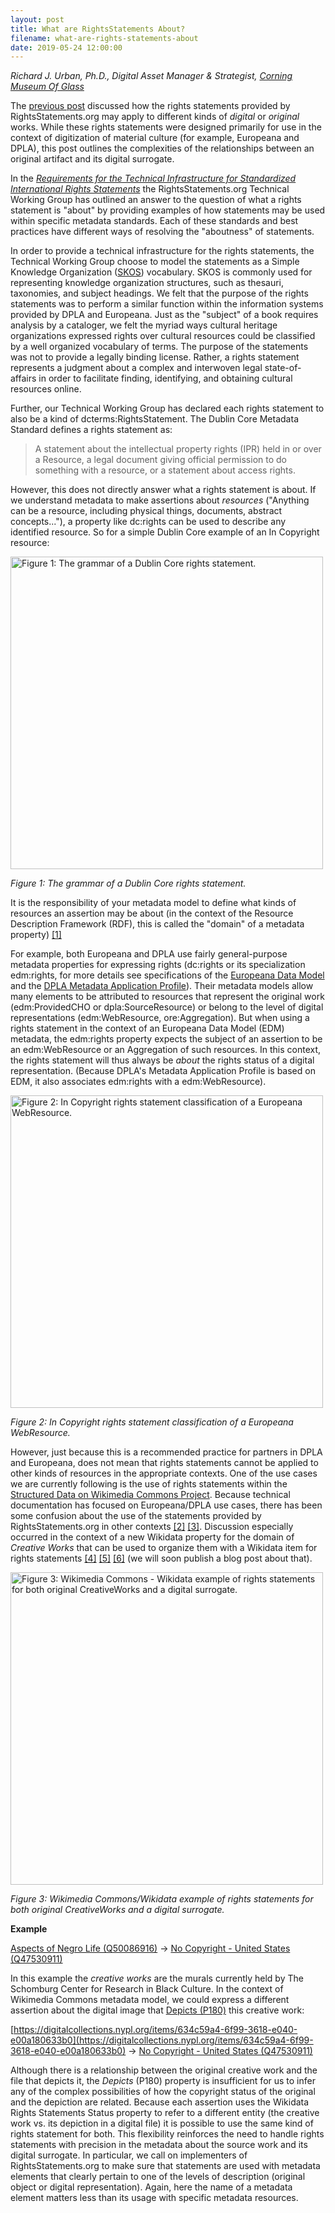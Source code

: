 ```yaml
---
layout: post
title: What are RightsStatements About?
filename: what-are-rights-statements-about
date: 2019-05-24 12:00:00
---
```

_Richard J. Urban, Ph.D., Digital Asset Manager & Strategist, [Corning Museum Of Glass](https://www.cmog.org/)_

The [previous post]({{site.url}}/en/2018/12/where-statements-apply.html) discussed how the rights statements provided by RightsStatements.org may apply to different kinds of _digital_ or _original_ works. While these rights statements were designed primarily for use in the context of digitization of material culture (for example, Europeana and DPLA), this post outlines the complexities of the relationships between an original artifact and its digital surrogate.

In the [_Requirements for the Technical Infrastructure for Standardized International Rights Statements_]({{site.url}}/files/180117requirements_for_the_technical_infrastructure_for_standardized_international_rights_statements_v1.2.1.pdf) the RightsStatements.org Technical Working Group has outlined an answer to the question of what a rights statement is "about" by providing examples of how statements may be used within specific metadata standards.  Each of these standards and best practices have different ways of resolving the "aboutness" of statements.

In order to provide a technical infrastructure for the rights statements, the Technical Working Group choose to model the statements as a Simple Knowledge Organization ([SKOS](https://www.w3.org/2004/02/skos/)) vocabulary. SKOS is commonly used for representing knowledge organization structures, such as thesauri, taxonomies, and subject headings. We felt that the purpose of the rights statements was to perform a similar function within the information systems provided by DPLA and Europeana. Just as the "subject" of a book requires analysis by a cataloger, we felt the myriad ways cultural heritage organizations expressed rights over cultural resources could be classified by a well organized vocabulary of terms. The purpose of the statements was not to provide a legally binding license. Rather, a rights statement represents a judgment about a complex and interwoven legal state-of-affairs in order to facilitate finding, identifying, and obtaining cultural resources online.

Further, our Technical Working Group  has declared each rights statement to also be a kind of dcterms:RightsStatement. The Dublin Core Metadata Standard defines a rights statement as:

> A statement about the intellectual property rights (IPR) held in or over a Resource, a legal document giving official permission to do something with a resource, or a statement about access rights.

However, this does not directly answer what a rights statement is about. If we understand metadata to make assertions about _resources_ ("Anything can be a resource, including physical things, documents, abstract concepts..."), a property like dc:rights can be used to describe any identified resource. So for a simple Dublin Core example of an In Copyright resource:

<img src="{{site.url}}/files/images/2019-05-06-what-are-rights-statements-about-figure1.svg" alt="Figure 1: The grammar of a Dublin Core rights statement." width="500"/>

_Figure 1: The grammar of a Dublin Core rights statement._

It is the responsibility of your metadata model to define what kinds of resources an assertion may be about (in the context of the Resource Description Framework (RDF), this is called the "domain" of a metadata property) [\[1\]][1]

For example, both Europeana and DPLA use fairly general-purpose metadata properties for expressing rights (dc:rights or its specialization edm:rights, for more details see specifications of the [Europeana Data Model](https://pro.europeana.eu/edm-documentation) and the [DPLA Metadata Application Profile](https://dp.la/info/map)). Their metadata models allow many elements to be attributed to resources that represent the original work (edm:ProvidedCHO or dpla:SourceResource) or belong to the level of digital representations (edm:WebResource, ore:Aggregation). But when using a rights statement in the context of an Europeana Data Model (EDM) metadata, the edm:rights property expects the subject of an assertion to be an edm:WebResource or an Aggregation of such resources. In this context, the rights statement will thus always be _about_ the rights status of a digital representation. (Because DPLA's Metadata Application Profile is based on EDM, it also associates edm:rights with a edm:WebResource).

<img src="{{site.url}}/files/images/2019-05-06-what-are-rights-statements-about-figure2.svg" alt="Figure 2: In Copyright rights statement classification of a Europeana WebResource." width="500"/>

 _Figure 2: In Copyright rights statement classification of a Europeana WebResource._

However, just because this is a recommended practice for partners in DPLA and Europeana, does not mean that rights statements cannot be applied to other kinds of resources in the appropriate contexts. One of the use cases we are currently following is the use of rights statements within the [Structured Data on Wikimedia Commons Project](https://commons.wikimedia.org/wiki/Commons:Structured_data). Because technical documentation has focused on Europeana/DPLA use cases, there has been some confusion about the use of the statements provided by RightsStatements.org in other contexts [\[2\]][2] [\[3\]][3]. Discussion especially occurred in the context of a new Wikidata property for the domain of _Creative Works_ that can be used to organize them with a Wikidata item for rights statements [\[4\]][4] [\[5\]][5] [\[6\]][6] (we will soon publish a blog post about that).

<img src="{{site.baseurl}}/files/images/2019-05-06-what-are-rights-statements-about-figure3.svg" alt="Figure 3: Wikimedia Commons - Wikidata example of rights statements for both original CreativeWorks and a digital surrogate." width="500"/>

 _Figure 3: Wikimedia Commons/Wikidata example of rights statements for both original CreativeWorks and a digital surrogate._

**Example**

[Aspects of Negro Life (Q50086916)](https://www.wikidata.org/wiki/Q50086916) &rarr; [No Copyright - United States (Q47530911)](https://www.wikidata.org/wiki/Q47530911)

In this example the _creative works_ are the murals currently held by The Schomburg Center for Research in Black Culture. In the context of Wikimedia Commons metadata model, we could express a different assertion about the digital image that [Depicts (P180)](https://www.wikidata.org/wiki/Property:P180) this creative work:

[https://digitalcollections.nypl.org/items/634c59a4-6f99-3618-e040-e00a180633b0](https://digitalcollections.nypl.org/items/634c59a4-6f99-3618-e040-e00a180633b0) &rarr; [No Copyright - United States (Q47530911)](https://www.wikidata.org/wiki/Q47530911)

Although there is a relationship between the original creative work and the file that depicts it, the _Depicts_ (P180) property is insufficient for us to infer any of the complex possibilities of how the copyright status of the original and the depiction are related. Because each assertion uses the Wikidata Rights Statements Status property to refer to a different entity (the creative work vs. its depiction in a digital file) it is possible to use the same kind of rights statement for both. This flexibility reinforces the need to handle rights statements with precision in the metadata about the source work and its digital surrogate. In particular, we call on implementers of RightsStatements.org to make sure that statements are used with metadata elements that clearly pertain to one of the levels of description (original object or digital representation). Again, here the name of a metadata element matters less than its usage with specific metadata resources.

[1]: https://www.w3.org/TR/2014/REC-rdf11-concepts-20140225/#bib-RDF11-MT
[2]: https://commons.wikimedia.org/wiki/Commons_talk:Structured_data/Properties_table#Mixing_different_levels_of_depiction
[3]: https://www.wikidata.org/wiki/Wikidata:Property_proposal/rights_statemen
[4]: https://www.wikidata.org/wiki/Q17537576
[5]: https://www.wikidata.org/wiki/Property:P6426
[6]: https://www.wikidata.org/wiki/Help:Copyrights#RightsStatement_status_according_to_source_website_(P6426)
